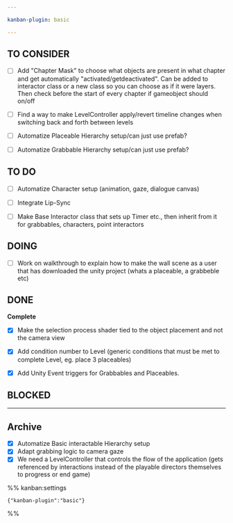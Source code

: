 ```yaml
---

kanban-plugin: basic

---
```


## TO CONSIDER

- [ ] Add "Chapter Mask" to choose what objects are present in what chapter and get automatically "activated/getdeactivated". Can be added to interactor class or a new class so you can choose as if it were layers. Then check before the start of every chapter if gameobject should on/off
- [ ] Find a way to make LevelController apply/revert timeline changes when switching back and forth between levels
- [ ] Automatize Placeable Hierarchy setup/can just use prefab?
- [ ] Automatize Grabbable Hierarchy setup/can just use prefab?


## TO DO

- [ ] Automatize Character setup (animation, gaze, dialogue canvas)
- [ ] Integrate Lip-Sync
- [ ] Make Base Interactor class that sets up Timer etc., then inherit from it for grabbables, characters, point interactors


## DOING

- [ ] Work on walkthrough to explain how to make the wall scene as a user that has downloaded the unity project (whats a placeable, a grabbeble etc)


## DONE

**Complete**
- [x] Make the selection process shader tied to the object placement and not the camera view
- [x] Add condition number to Level (generic conditions that must be met to complete Level, eg. place 3 placeables)
- [x] Add Unity Event triggers for Grabbables and Placeables.


## BLOCKED



***

## Archive

- [x] Automatize Basic interactable Hierarchy setup
- [x] Adapt grabbing logic to camera gaze
- [x] We need a LevelController that controls the flow of the application (gets referenced by interactions instead of the playable directors themselves to progress or end game)

%% kanban:settings
```
{"kanban-plugin":"basic"}
```
%%